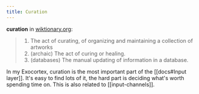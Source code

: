 ```yaml
---
title: Curation
---
```


**curation** in [wiktionary.org](https://wiktionary.org/wiki/curation):

> 1.  The act of curating, of organizing and maintaining a collection of
>     artworks
> 2.  (archaic) The act of curing or healing.
> 3.  (databases) The manual updating of information in a database.

In my Exocortex, curation is the most important part of the
[[docs#Input layer]]. It's easy to find lots of it, the hard part is deciding
what's worth spending time on. This is also related to [[input-channels]].
